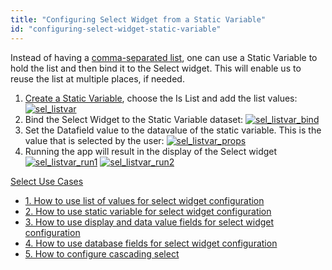 ```yaml
---
title: "Configuring Select Widget from a Static Variable"
id: "configuring-select-widget-static-variable"
---
```


Instead of having a [comma-separated list](/learn/how-tos/configuring-select-widget-static-list-values/), one can use a Static Variable to hold the list and then bind it to the Select widget. This will enable us to reuse the list at multiple places, if needed.

1. [Create a Static Variable](/learn/variables/#menu), choose the Is List and add the list values: [![sel_listvar](/learn/assets/sel_listvar.png)](/learn/assets/sel_listvar.png)
2. Bind the Select Widget to the Static Variable dataset: [![sel_listvar_bind](/learn/assets/sel_listvar_bind.png)](/learn/assets/sel_listvar_bind.png)
3. Set the Datafield value to the datavalue of the static variable. This is the value that is selected by the user: [![sel_listvar_props](/learn/assets/sel_listvar_props.png)](/learn/assets/sel_listvar_props.png)
4. Running the app will result in the display of the Select widget [![sel_listvar_run1](/learn/assets/sel_listvar_run1.png)](/learn/assets/sel_listvar_run1.png) [![sel_listvar_run2](/learn/assets/sel_listvar_run2.png)](/learn/assets/sel_listvar_run2.png)

[Select Use Cases](/learn/app-development/widgets/form-widgets/select-use-cases/)

- [1\. How to use list of values for select widget configuration](/learn/how-tos/configuring-select-widget-static-list-values/)
- [2\. How to use static variable for select widget configuration](/learn/how-tos/configuring-select-widget-static-variable/)
- [3\. How to use display and data value fields for select widget configuration](/learn/how-tos/configuring-select-widget-display-data-fields/)
- [4\. How to use database fields for select widget configuration](/learn/how-tos/configuring-select-widget-database-fields/)
- [5\. How to configure cascading select](/learn/how-tos/configuring-cascading-select/)
